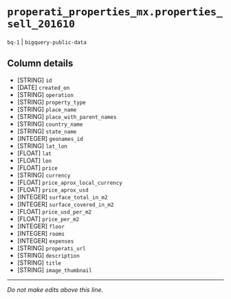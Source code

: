 # `properati_properties_mx.properties_sell_201610`
`bq-1` | `bigquery-public-data`

## Column details
* [STRING]    `id`
* [DATE]      `created_on`
* [STRING]    `operation`
* [STRING]    `property_type`
* [STRING]    `place_name`
* [STRING]    `place_with_parent_names`
* [STRING]    `country_name`
* [STRING]    `state_name`
* [INTEGER]   `geonames_id`
* [STRING]    `lat_lon`
* [FLOAT]     `lat`
* [FLOAT]     `lon`
* [FLOAT]     `price`
* [STRING]    `currency`
* [FLOAT]     `price_aprox_local_currency`
* [FLOAT]     `price_aprox_usd`
* [INTEGER]   `surface_total_in_m2`
* [INTEGER]   `surface_covered_in_m2`
* [FLOAT]     `price_usd_per_m2`
* [FLOAT]     `price_per_m2`
* [INTEGER]   `floor`
* [INTEGER]   `rooms`
* [INTEGER]   `expenses`
* [STRING]    `properati_url`
* [STRING]    `description`
* [STRING]    `title`
* [STRING]    `image_thumbnail`

-------------------------------------------------------------------------------
*Do not make edits above this line.*
